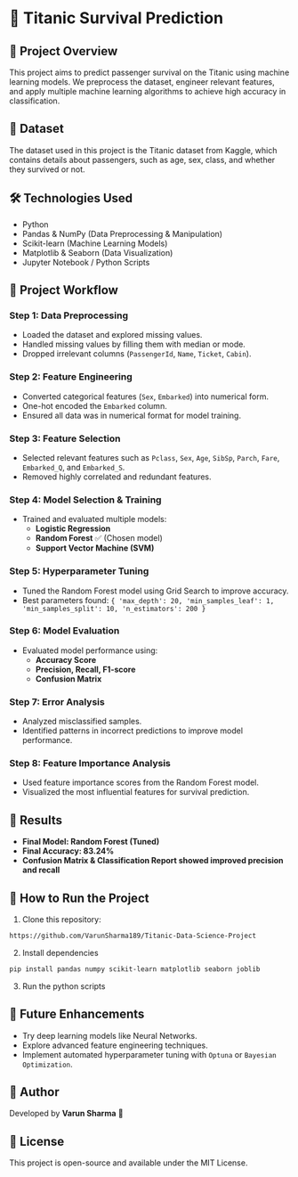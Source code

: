 # 🚢 Titanic Survival Prediction

## 📌 Project Overview
This project aims to predict passenger survival on the Titanic using machine learning models. We preprocess the dataset, engineer relevant features, and apply multiple machine learning algorithms to achieve high accuracy in classification.

## 📂 Dataset
The dataset used in this project is the Titanic dataset from Kaggle, which contains details about passengers, such as age, sex, class, and whether they survived or not.

## 🛠️ Technologies Used
- Python
- Pandas & NumPy (Data Preprocessing & Manipulation)
- Scikit-learn (Machine Learning Models)
- Matplotlib & Seaborn (Data Visualization)
- Jupyter Notebook / Python Scripts

## 🚀 Project Workflow

### **Step 1: Data Preprocessing**
- Loaded the dataset and explored missing values.
- Handled missing values by filling them with median or mode.
- Dropped irrelevant columns (`PassengerId`, `Name`, `Ticket`, `Cabin`).

### **Step 2: Feature Engineering**
- Converted categorical features (`Sex`, `Embarked`) into numerical form.
- One-hot encoded the `Embarked` column.
- Ensured all data was in numerical format for model training.

### **Step 3: Feature Selection**
- Selected relevant features such as `Pclass`, `Sex`, `Age`, `SibSp`, `Parch`, `Fare`, `Embarked_Q`, and `Embarked_S`.
- Removed highly correlated and redundant features.

### **Step 4: Model Selection & Training**
- Trained and evaluated multiple models:
  - **Logistic Regression**
  - **Random Forest** ✅ (Chosen model)
  - **Support Vector Machine (SVM)**

### **Step 5: Hyperparameter Tuning**
- Tuned the Random Forest model using Grid Search to improve accuracy.
- Best parameters found: `{ 'max_depth': 20, 'min_samples_leaf': 1, 'min_samples_split': 10, 'n_estimators': 200 }`

### **Step 6: Model Evaluation**
- Evaluated model performance using:
  - **Accuracy Score**
  - **Precision, Recall, F1-score**
  - **Confusion Matrix**

### **Step 7: Error Analysis**
- Analyzed misclassified samples.
- Identified patterns in incorrect predictions to improve model performance.

### **Step 8: Feature Importance Analysis**
- Used feature importance scores from the Random Forest model.
- Visualized the most influential features for survival prediction.

## 🎯 Results
- **Final Model: Random Forest (Tuned)**
- **Final Accuracy: 83.24%**
- **Confusion Matrix & Classification Report showed improved precision and recall**

## 📌 How to Run the Project
  1. Clone this repository:
   ```bash
   https://github.com/VarunSharma189/Titanic-Data-Science-Project
   ```
  2. Install dependencies
   ```bash
   pip install pandas numpy scikit-learn matplotlib seaborn joblib
   ```
  3. Run the python scripts
     
## 📌 Future Enhancements
- Try deep learning models like Neural Networks.
- Explore advanced feature engineering techniques.
- Implement automated hyperparameter tuning with `Optuna` or `Bayesian Optimization`.

## 📌 Author
Developed by **Varun Sharma** 🚀

## 📌 License
This project is open-source and available under the MIT License.
